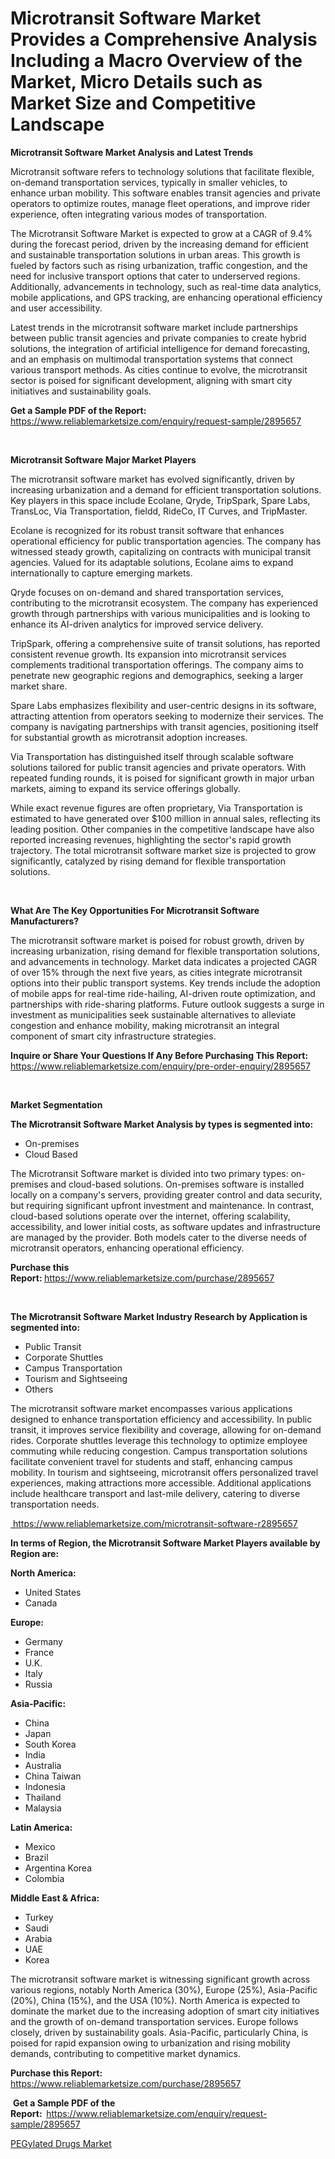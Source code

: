 <p><h1>Microtransit Software Market Provides a Comprehensive Analysis Including a Macro Overview of the Market, Micro Details such as Market Size and Competitive Landscape</h1></p><p><strong>Microtransit Software Market Analysis and Latest Trends</strong></p>
<p><p>Microtransit software refers to technology solutions that facilitate flexible, on-demand transportation services, typically in smaller vehicles, to enhance urban mobility. This software enables transit agencies and private operators to optimize routes, manage fleet operations, and improve rider experience, often integrating various modes of transportation.</p><p>The Microtransit Software Market is expected to grow at a CAGR of 9.4% during the forecast period, driven by the increasing demand for efficient and sustainable transportation solutions in urban areas. This growth is fueled by factors such as rising urbanization, traffic congestion, and the need for inclusive transport options that cater to underserved regions. Additionally, advancements in technology, such as real-time data analytics, mobile applications, and GPS tracking, are enhancing operational efficiency and user accessibility.</p><p>Latest trends in the microtransit software market include partnerships between public transit agencies and private companies to create hybrid solutions, the integration of artificial intelligence for demand forecasting, and an emphasis on multimodal transportation systems that connect various transport methods. As cities continue to evolve, the microtransit sector is poised for significant development, aligning with smart city initiatives and sustainability goals.</p></p>
<p><strong>Get a Sample PDF of the Report:&nbsp;</strong> <a href="https://www.reliablemarketsize.com/enquiry/request-sample/2895657?utm_campaign=2472&utm_medium=2&utm_source=Github&utm_content=ia&utm_term=15032025&utm_id=microtransit-software">https://www.reliablemarketsize.com/enquiry/request-sample/2895657</a></p>
<p>&nbsp;</p>
<p><strong>Microtransit Software Major Market Players</strong></p>
<p><p>The microtransit software market has evolved significantly, driven by increasing urbanization and a demand for efficient transportation solutions. Key players in this space include Ecolane, Qryde, TripSpark, Spare Labs, TransLoc, Via Transportation, fieldd, RideCo, IT Curves, and TripMaster. </p><p>Ecolane is recognized for its robust transit software that enhances operational efficiency for public transportation agencies. The company has witnessed steady growth, capitalizing on contracts with municipal transit agencies. Valued for its adaptable solutions, Ecolane aims to expand internationally to capture emerging markets.</p><p>Qryde focuses on on-demand and shared transportation services, contributing to the microtransit ecosystem. The company has experienced growth through partnerships with various municipalities and is looking to enhance its AI-driven analytics for improved service delivery.</p><p>TripSpark, offering a comprehensive suite of transit solutions, has reported consistent revenue growth. Its expansion into microtransit services complements traditional transportation offerings. The company aims to penetrate new geographic regions and demographics, seeking a larger market share.</p><p>Spare Labs emphasizes flexibility and user-centric designs in its software, attracting attention from operators seeking to modernize their services. The company is navigating partnerships with transit agencies, positioning itself for substantial growth as microtransit adoption increases.</p><p>Via Transportation has distinguished itself through scalable software solutions tailored for public transit agencies and private operators. With repeated funding rounds, it is poised for significant growth in major urban markets, aiming to expand its service offerings globally.</p><p>While exact revenue figures are often proprietary, Via Transportation is estimated to have generated over $100 million in annual sales, reflecting its leading position. Other companies in the competitive landscape have also reported increasing revenues, highlighting the sector's rapid growth trajectory. The total microtransit software market size is projected to grow significantly, catalyzed by rising demand for flexible transportation solutions.</p></p>
<p>&nbsp;</p>
<p><strong>What Are The Key Opportunities For Microtransit Software Manufacturers?</strong></p>
<p><p>The microtransit software market is poised for robust growth, driven by increasing urbanization, rising demand for flexible transportation solutions, and advancements in technology. Market data indicates a projected CAGR of over 15% through the next five years, as cities integrate microtransit options into their public transport systems. Key trends include the adoption of mobile apps for real-time ride-hailing, AI-driven route optimization, and partnerships with ride-sharing platforms. Future outlook suggests a surge in investment as municipalities seek sustainable alternatives to alleviate congestion and enhance mobility, making microtransit an integral component of smart city infrastructure strategies.</p></p>
<p><strong>Inquire or Share Your Questions If Any Before Purchasing This Report:</strong> <a href="https://www.reliablemarketsize.com/enquiry/pre-order-enquiry/2895657?utm_campaign=2472&utm_medium=2&utm_source=Github&utm_content=ia&utm_term=15032025&utm_id=microtransit-software">https://www.reliablemarketsize.com/enquiry/pre-order-enquiry/2895657</a></p>
<p>&nbsp;</p>
<p><strong>Market Segmentation</strong></p>
<p><strong>The Microtransit Software Market Analysis by types is segmented into:</strong></p>
<p><ul><li>On-premises</li><li>Cloud Based</li></ul></p>
<p><p>The Microtransit Software market is divided into two primary types: on-premises and cloud-based solutions. On-premises software is installed locally on a company's servers, providing greater control and data security, but requiring significant upfront investment and maintenance. In contrast, cloud-based solutions operate over the internet, offering scalability, accessibility, and lower initial costs, as software updates and infrastructure are managed by the provider. Both models cater to the diverse needs of microtransit operators, enhancing operational efficiency.</p></p>
<p><strong>Purchase this Report:&nbsp;</strong><a href="https://www.reliablemarketsize.com/purchase/2895657?utm_campaign=2472&utm_medium=2&utm_source=Github&utm_content=ia&utm_term=15032025&utm_id=microtransit-software">https://www.reliablemarketsize.com/purchase/2895657</a></p>
<p>&nbsp;</p>
<p><strong>The Microtransit Software Market Industry Research by Application is segmented into:</strong></p>
<p><ul><li>Public Transit</li><li>Corporate Shuttles</li><li>Campus Transportation</li><li>Tourism and Sightseeing</li><li>Others</li></ul></p>
<p><p>The microtransit software market encompasses various applications designed to enhance transportation efficiency and accessibility. In public transit, it improves service flexibility and coverage, allowing for on-demand rides. Corporate shuttles leverage this technology to optimize employee commuting while reducing congestion. Campus transportation solutions facilitate convenient travel for students and staff, enhancing campus mobility. In tourism and sightseeing, microtransit offers personalized travel experiences, making attractions more accessible. Additional applications include healthcare transport and last-mile delivery, catering to diverse transportation needs.</p></p>
<p><a href="https://www.reliablemarketsize.com/microtransit-software-r2895657?utm_campaign=2472&utm_medium=2&utm_source=Github&utm_content=ia&utm_term=15032025&utm_id=microtransit-software">&nbsp;https://www.reliablemarketsize.com/microtransit-software-r2895657</a></p>
<p><strong>In terms of Region, the Microtransit Software Market Players available by Region are:</strong></p>
<p>
    <p> <strong> North America: </strong>
        <ul>
            <li>United States</li>
            <li>Canada</li>
        </ul>
        </p> 
    <p> <strong> Europe: </strong>
        <ul>
            <li>Germany</li>
            <li>France</li>
            <li>U.K.</li>
            <li>Italy</li>
            <li>Russia</li>
        </ul>
        </p> 
    <p> <strong> Asia-Pacific: </strong>
        <ul>
            <li>China</li>
            <li>Japan</li>
            <li>South Korea</li>
            <li>India</li>
            <li>Australia</li>
            <li>China Taiwan</li>
            <li>Indonesia</li>
            <li>Thailand</li>
            <li>Malaysia</li>
        </ul>
        </p> 
    <p> <strong> Latin America: </strong>
        <ul>
            <li>Mexico</li>
            <li>Brazil</li>
            <li>Argentina Korea</li>
            <li>Colombia</li>
        </ul>
        </p> 
    <p> <strong> Middle East & Africa: </strong>
        <ul>
            <li>Turkey</li>
            <li>Saudi</li>
            <li>Arabia</li>
            <li>UAE</li>
            <li>Korea</li>
        </ul>
    </p>
    </p>
<p><p>The microtransit software market is witnessing significant growth across various regions, notably North America (30%), Europe (25%), Asia-Pacific (20%), China (15%), and the USA (10%). North America is expected to dominate the market due to the increasing adoption of smart city initiatives and the growth of on-demand transportation services. Europe follows closely, driven by sustainability goals. Asia-Pacific, particularly China, is poised for rapid expansion owing to urbanization and rising mobility demands, contributing to competitive market dynamics.</p></p>
<p><strong>Purchase this Report: </strong><a href="https://www.reliablemarketsize.com/purchase/2895657?utm_campaign=2472&utm_medium=2&utm_source=Github&utm_content=ia&utm_term=15032025&utm_id=microtransit-software">https://www.reliablemarketsize.com/purchase/2895657</a></p>
<p>&nbsp;<strong>Get a Sample PDF of the Report:&nbsp;&nbsp;</strong><a href="https://www.reliablemarketsize.com/enquiry/request-sample/2895657?utm_campaign=2472&utm_medium=2&utm_source=Github&utm_content=ia&utm_term=15032025&utm_id=microtransit-software">https://www.reliablemarketsize.com/enquiry/request-sample/2895657</a></p>
<p><strong></strong></p>
<p><p><a href="https://github.com/shirleenfraker87/Market-Research-Report-List-1/blob/main/pegylated-drugs-market.md?utm_campaign=2472&utm_medium=2&utm_source=Github&utm_content=ia&utm_term=15032025&utm_id=microtransit-software">PEGylated Drugs Market</a></p></p>
